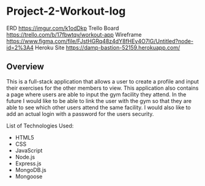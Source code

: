 # Project-2-Workout-log
ERD
https://imgur.com/k1odDkp
Trello Board 
https://trello.com/b/17fbwtqv/workout-app
Wireframe 
https://www.figma.com/file/FJstHGRq48z4dY8fHEy4O7lG/Untitled?node-id=2%3A4
Heroku Site
https://damp-bastion-52159.herokuapp.com/

## Overview
This is a full-stack application that allows a user to create a profile and input their exercises for the other members to view. This application also contains a page where users are able to input the gym facility they attend. In the future I would like to be able to link the user with the gym so that they are able to see which other users attend the same facility. I would also like to add an actual login with a password for the users security. 

List of Technologies Used:
* HTML5
* CSS
* JavaScript
* Node.js
* Express.js
* MongoDB.js
* Mongoose
